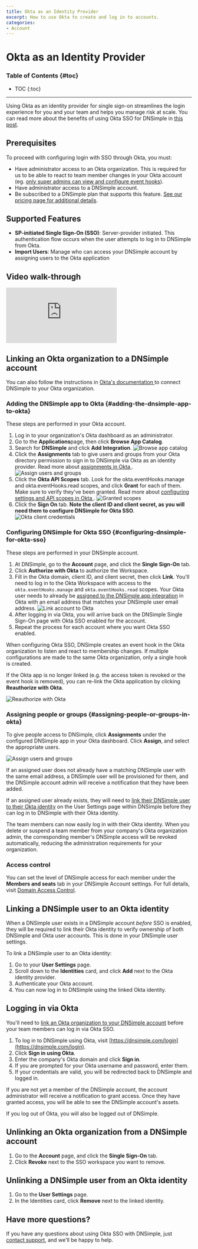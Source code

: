```yaml
---
title: Okta as an Identity Provider
excerpt: How to use Okta to create and log in to accounts.
categories:
- Account
---
```


# Okta as an Identity Provider

### Table of Contents {#toc}

* TOC
{:toc}

---

Using Okta as an identity provider for single sign-on streamlines the login experience for you and your team and helps you manage risk at scale. You can read more about the benefits of using Okta SSO for DNSimple in [this post](https://blog.dnsimple.com/2023/03/introducing-okta-as-an-identity-provider/).

## Prerequisites

To proceed with configuring login with SSO through Okta, you must:

- Have administrator access to an Okta organization. This is required for us to be able to react to team member changes in your Okta account (eg. [only super admins can view and configure event hooks](https://help.okta.com/en-us/content/topics/automation-hooks/add-event-hooks.htm)).
- Have administrator access to a DNSimple account.
- Be subscribed to a DNSimple plan that supports this feature. [See our pricing page for additional details](https://dnsimple.com/pricing).

## Supported Features

- **SP-initiated Single Sign-On (SSO)**: Server-provider initiated. This authentication flow occurs when the user attempts to log in to DNSimple from Okta.
- **Import Users**: Manage who can access your DNSimple account by assigning users to the Okta application

## Video walk-through

<div class="mb4 aspect-ratio aspect-ratio--16x9 z-0">
  <iframe src="https://www.youtube.com/embed/XNJP2gwIIh4?rel=0&modestbranding=1&cc_load_policy=1&cc_lang_pref=en" class="aspect-ratio--object" frameborder="0" allow="accelerometer; autoplay; clipboard-write; encrypted-media; gyroscope; picture-in-picture" allowfullscreen=""></iframe>
</div>

## Linking an Okta organization to a DNSimple account

You can also follow the instructions in [Okta's documentation ](https://help.okta.com/oie/en-us/content/topics/apps/apps-add-applications.htm) to connect DNSimple to your Okta organization.

### Adding the DNSimple app to Okta {#adding-the-dnsimple-app-to-okta}

<info>
These steps are performed in your Okta account.
</info>

1. Log in to your organization's Okta dashboard as an administrator.
1. Go to the **Applications**page, then click **Browse App Catalog**.
1. Search for **DNSimple** and click **Add Integration**.
![Browse app catalog](/files/okta-browse-app-catalog.png)
1. Click the **Assignments** tab to give users and groups from your Okta directory permission to sign in to DNSimple via Okta as an identity provider. Read more about [assignments in Okta ](https://help.okta.com/oie/en-us/content/topics/apps/apps-assign-applications.htm).
![Assign users and groups](/files/okta-assignment.png)
1. Click the **Okta API Scopes** tab. Look for the okta.eventHooks.manage and okta.eventHooks.read scopes, and click **Grant** for each of them. Make sure to verify they've been granted. Read more about [configuring settings and API scopes in Okta ](https://help.okta.com/oie/en-us/content/topics/apps/apps-configure-settings.htm).
![Granted scopes](/files/okta-grant-scopes.png)
1. Click the **Sign On** tab. **Note the client ID and client secret, as you will need them to configure DNSimple for Okta SSO**.
![Okta client credentials](/files/okta-client-credentials.png)

### Configuring DNSimple for Okta SSO {#configuring-dnsimple-for-okta-sso}

<info>
These steps are performed in your DNSimple account.
</info>

1. At DNSimple, go to the **Account** page, and click the **Single Sign-On** tab.
1. Click **Authorize with Okta** to authorize the Workspace.
1. Fill in the Okta domain, client ID, and client secret, then click **Link**. You'll need to log in to the Okta Workspace with access to the `okta.eventHooks.manage`  and `okta.eventHooks.read` scopes. Your Okta user needs to already be [assigned to the DNSimple app integration](/articles/okta-identity-provider#assigning-people-or-groups-in-okta) in Okta with an email address that matches your DNSimple user email address.
![Link account to Okta](/files/okta-link-account.png)
1. After logging in via Okta, you will arrive back on the DNSimple Single Sign-On page with Okta SSO enabled for the account.
1. Repeat the process for each account where you want Okta SSO enabled.

When configuring Okta SSO, DNSimple creates an event hook in the Okta organization to listen and react to membership changes. If multiple configurations are made to the same Okta organization, only a single hook is created.

If the Okta app is no longer linked (e.g. the access token is revoked or the event hook is removed), you can re-link the Okta application by clicking **Reauthorize with Okta**.

![Reauthorize with Okta](/files/okta-reauthorize.png)

### Assigning people or groups {#assigning-people-or-groups-in-okta}

To give people access to DNSimple, click **Assignments** under the configured DNSimple app in your Okta dashboard. Click **Assign**, and select the appropriate users.

![Assign users and groups](/files/okta-assignment.png)

If an assigned user does not already have a matching DNSimple user with the same email address, a DNSimple user will be provisioned for them, and the DNSimple account admin will receive a notification that they have been added.

If an assigned user already exists, they will need to [link their DNSimple user to their Okta identity](#linking-a-dnsimple-user-to-an-okta-identity) on the User Settings page within DNSimple before they can log in to DNSimple with their Okta identity.

The team members can now easily log in with their Okta identity. When you delete or suspend a team member from your company's Okta organization admin, the corresponding member's DNSimple access will be revoked automatically, reducing the administration requirements for your organization.

### Access control

You can set the level of DNSimple access for each member under the **Members and seats** tab in your DNSimple Account settings. For full details, visit [Domain Access Control](/articles/domain-access-control/).

## Linking a DNSimple user to an Okta identity

When a DNSimple user exists in a DNSimple account _before_ SSO is enabled, they will be required to link their Okta identity to verify ownership of both DNSimple and Okta user accounts. This is done in your DNSimple user settings.

To link a DNSimple user to an Okta identity:

1. Go to your **User Settings** page.
1. Scroll down to the **Identities** card, and click **Add** next to the Okta identity provider.
1. Authenticate your Okta account.
1. You can now log in to DNSimple using the linked Okta identity.

## Logging in via Okta

You'll need to [link an Okta organization to your DNSimple account](#linking-an-okta-organization-to-a-dnsimple-account) before your team members can log in via Okta SSO.

1. To log in to DNSimple using Okta, visit [https://dnsimple.com/login](https://dnsimple.com/login).
1. Click **Sign in using Okta**.
1. Enter the company's Okta domain and click **Sign in**.
1. If you are prompted for your Okta username and password, enter them.
1. If your credentials are valid, you will be redirected back to DNSimple and logged in.

If you are not yet a member of the DNSimple account, the account administrator will receive a notification to grant access. Once they have granted access, you will be able to see the DNSimple account's assets.

If you log out of Okta, you will also be logged out of DNSimple.

## Unlinking an Okta organization from a DNSimple account

1. Go to the **Account** page, and click the **Single Sign-On** tab.
1. Click **Revoke** next to the SSO workspace you want to remove.

## Unlinking a DNSimple user from an Okta identity

1. Go to the **User Settings** page.
1. In the Identities card, click **Remove** next to the linked identity.

## Have more questions?

If you have any questions about using Okta SSO with DNSimple, just [contact support](https://dnsimple.com/feedback), and we'll be happy to help.
